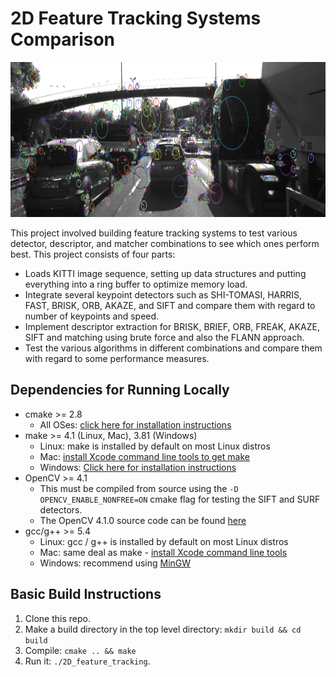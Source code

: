 # 2D Feature Tracking Systems Comparison

<img src="images/keypoints.png" width="820" height="248" />

This project involved building feature tracking systems to test various detector, descriptor, and matcher combinations to see which ones perform best. This project consists of four parts:

* Loads KITTI image sequence, setting up data structures and putting everything into a ring buffer to optimize memory load. 
* Integrate several keypoint detectors such as SHI-TOMASI, HARRIS, FAST, BRISK, ORB, AKAZE, and SIFT and compare them with regard to number of keypoints and speed. 
* Implement descriptor extraction for BRISK, BRIEF, ORB, FREAK, AKAZE, SIFT and matching using brute force and also the FLANN approach. 
* Test the various algorithms in different combinations and compare them with regard to some performance measures. 

## Dependencies for Running Locally
* cmake >= 2.8
  * All OSes: [click here for installation instructions](https://cmake.org/install/)
* make >= 4.1 (Linux, Mac), 3.81 (Windows)
  * Linux: make is installed by default on most Linux distros
  * Mac: [install Xcode command line tools to get make](https://developer.apple.com/xcode/features/)
  * Windows: [Click here for installation instructions](http://gnuwin32.sourceforge.net/packages/make.htm)
* OpenCV >= 4.1
  * This must be compiled from source using the `-D OPENCV_ENABLE_NONFREE=ON` cmake flag for testing the SIFT and SURF detectors.
  * The OpenCV 4.1.0 source code can be found [here](https://github.com/opencv/opencv/tree/4.1.0)
* gcc/g++ >= 5.4
  * Linux: gcc / g++ is installed by default on most Linux distros
  * Mac: same deal as make - [install Xcode command line tools](https://developer.apple.com/xcode/features/)
  * Windows: recommend using [MinGW](http://www.mingw.org/)

## Basic Build Instructions

1. Clone this repo.
2. Make a build directory in the top level directory: `mkdir build && cd build`
3. Compile: `cmake .. && make`
4. Run it: `./2D_feature_tracking`.
